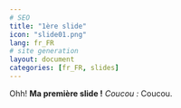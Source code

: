 ```yaml
---
# SEO
title: "1ère slide"
icon: "slide01.png"
lang: fr_FR
# site generation
layout: document
categories: [fr_FR, slides]
---
```


Ohh! **Ma première slide !** *Coucou :* Coucou.
